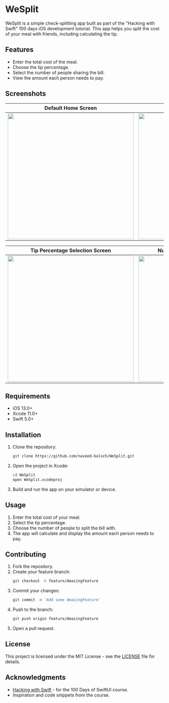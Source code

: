 # WeSplit
WeSplit is a simple check-splitting app built as part of the "Hacking with Swift" 100 days iOS development tutorial. This app helps you split the cost of your meal with friends, including calculating the tip.

## Features

- Enter the total cost of the meal.
- Choose the tip percentage.
- Select the number of people sharing the bill.
- View the amount each person needs to pay.

## Screenshots
| Default Home Screen | Result Screen |
| :-: | :-:|
| <img src="https://github.com/user-attachments/assets/58c2da4a-644e-4305-82c5-8735870f0002" width="400"/> | <img src="https://github.com/user-attachments/assets/c10891b4-4351-4e6e-9520-0ea9fe147757" width="400" /> |

| Tip Percentage Selection Screen| Number of People Selection Screen |
| :-: | :-:|
| <img src="https://github.com/user-attachments/assets/569786d2-cb83-4a75-8c9b-38f1a4927c33" width="400"/> | <img src="https://github.com/user-attachments/assets/16526bd1-ab57-408a-817d-71f240010874" width="400" /> |

## Requirements

- iOS 13.0+
- Xcode 11.0+
- Swift 5.0+

## Installation

1. Clone the repository:
    ```sh
    git clone https://github.com/naveed-baloch/WeSplit.git
    ```
2. Open the project in Xcode:
    ```sh
    cd WeSplit
    open WeSplit.xcodeproj
    ```
3. Build and run the app on your simulator or device.

## Usage

1. Enter the total cost of your meal.
2. Select the tip percentage.
3. Choose the number of people to split the bill with.
4. The app will calculate and display the amount each person needs to pay.

## Contributing

1. Fork the repository.
2. Create your feature branch:
    ```sh
    git checkout -b feature/AmazingFeature
    ```
3. Commit your changes:
    ```sh
    git commit -m 'Add some AmazingFeature'
    ```
4. Push to the branch:
    ```sh
    git push origin feature/AmazingFeature
    ```
5. Open a pull request.

## License

This project is licensed under the MIT License - see the [LICENSE](LICENSE) file for details.

## Acknowledgments

- [Hacking with Swift](https://www.hackingwithswift.com/100) - for the 100 Days of SwiftUI course.
- Inspiration and code snippets from the course.
